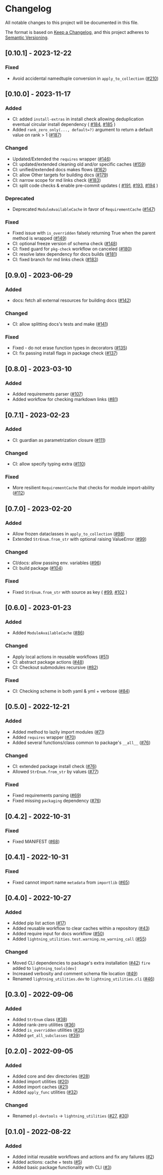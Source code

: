 # Changelog

All notable changes to this project will be documented in this file.

The format is based on [Keep a Changelog](https://keepachangelog.com/en/1.0.0/),
and this project adheres to [Semantic Versioning](https://semver.org/spec/v2.0.0.html).


## [0.10.1] - 2023-12-22

### Fixed

- Avoid accidental namedtuple conversion in `apply_to_collection` ([#210](https://github.com/Lightning-AI/utilities/pull/210))


## [0.10.0] - 2023-11-17

### Added

- CI: added `install-extras` in install check allowing deduplication eventual circular install dependency (
    [#184](https://github.com/Lightning-AI/utilities/pull/184),
    [#185](https://github.com/Lightning-AI/utilities/pull/185)
)
- Added `rank_zero_only(..., default=?)` argument to return a default value on rank > 1 ([#187](https://github.com/Lightning-AI/utilities/pull/187))

### Changed

- Updated/Extended the `requires` wrapper ([#146](https://github.com/Lightning-AI/utilities/pull/146))
- CI: updated/extended cleaning old and/or specific caches ([#159](https://github.com/Lightning-AI/utilities/pull/159))
- CI: unified/extended docs makes flows ([#162](https://github.com/Lightning-AI/utilities/pull/162))
- CI: allow Other targets for building docs ([#179](https://github.com/Lightning-AI/utilities/pull/179))
- CI: narrow scope for md links check ([#183](https://github.com/Lightning-AI/utilities/pull/183))
- CI: split code checks & enable pre-commit updates (
    [#191](https://github.com/Lightning-AI/utilities/pull/191),
    [#193](https://github.com/Lightning-AI/utilities/pull/193),
    [#194](https://github.com/Lightning-AI/utilities/pull/194)
)

### Deprecated

- Deprecated `ModuleAvailableCache` in favor of `RequirementCache` ([#147](https://github.com/Lightning-AI/utilities/pull/147))

### Fixed

- Fixed issue with `is_overridden` falsely returning True when the parent method is wrapped ([#149](https://github.com/Lightning-AI/utilities/pull/149))
- CI: optional freeze version of schema check ([#148](https://github.com/Lightning-AI/utilities/pull/148))
- CI: fixed guard for `pkg-check` workflow on canceled  ([#180](https://github.com/Lightning-AI/utilities/pull/180))
- CI: resolve latex dependency for docs builds ([#181](https://github.com/Lightning-AI/utilities/pull/181))
- CI: fixed branch for md links check ([#183](https://github.com/Lightning-AI/utilities/pull/183))


## [0.9.0] - 2023-06-29

### Added

- docs: fetch all external resources for building docs ([#142](https://github.com/Lightning-AI/utilities/pull/142))

### Changed

- CI: allow splitting docs's tests and make ([#141](https://github.com/Lightning-AI/utilities/pull/141))

### Fixed

- Fixed - do not erase function types in decorators ([#135](https://github.com/Lightning-AI/utilities/pull/135))
- CI: fix passing install flags in package check ([#137](https://github.com/Lightning-AI/utilities/pull/137))


## [0.8.0] - 2023-03-10

### Added

- Added requirements parser ([#107](https://github.com/Lightning-AI/utilities/pull/107))
- Added workflow for checking markdown links ([#81](https://github.com/Lightning-AI/utilities/pull/81))


## [0.7.1] - 2023-02-23

### Added

- CI: guardian as parametrization closure ([#111](https://github.com/Lightning-AI/utilities/pull/111))

### Changed

- CI: allow specify typing extra ([#110](https://github.com/Lightning-AI/utilities/pull/110))

### Fixed

- More resilient `RequirementCache` that checks for module import-ability ([#112](https://github.com/Lightning-AI/utilities/pull/112))


## [0.7.0] - 2023-02-20

### Added

- Allow frozen dataclasses in `apply_to_collection` ([#98](https://github.com/Lightning-AI/utilities/pull/98))
- Extended `StrEnum.from_str` with optional raising ValueError ([#99](https://github.com/Lightning-AI/utilities/pull/99))


### Changed

- CI/docs: allow passing env. variables ([#96](https://github.com/Lightning-AI/utilities/pull/96))
- CI: build package ([#104](https://github.com/Lightning-AI/utilities/pull/104))


### Fixed

- Fixed `StrEnum.from_str` with source as key (
    [#99](https://github.com/Lightning-AI/utilities/pull/99),
    [#102](https://github.com/Lightning-AI/utilities/pull/102)
)


## [0.6.0] - 2023-01-23

### Added

- Added `ModuleAvailableCache` ([#86](https://github.com/Lightning-AI/utilities/pull/86))

### Changed

- Apply local actions in reusable workflows ([#51](https://github.com/Lightning-AI/utilities/pull/51))
- CI: abstract package actions ([#48](https://github.com/Lightning-AI/utilities/pull/48))
- CI: Checkout submodules recursive ([#82](https://github.com/Lightning-AI/utilities/pull/82))

### Fixed

- CI: Checking scheme in both yaml & yml + verbose ([#84](https://github.com/Lightning-AI/utilities/pull/84))


## [0.5.0] - 2022-12-21

### Added

- Added method to lazily import modules ([#71](https://github.com/Lightning-AI/utilities/pull/71))
- Added `requires` wrapper ([#70](https://github.com/Lightning-AI/utilities/pull/70))
- Added several functions/class common to package's `__all__` ([#76](https://github.com/Lightning-AI/utilities/pull/76))


### Changed

- CI: extended package install check ([#76](https://github.com/Lightning-AI/utilities/pull/76))
- Allowed `StrEnum.from_str` by values ([#77](https://github.com/Lightning-AI/utilities/pull/77))

### Fixed

- Fixed requirements parsing ([#69](https://github.com/Lightning-AI/utilities/pull/69))
- Fixed missing `packaging` dependency ([#76](https://github.com/Lightning-AI/utilities/pull/76))


## [0.4.2] - 2022-10-31

### Fixed

- Fixed MANIFEST ([#68](https://github.com/Lightning-AI/utilities/pull/68))


## [0.4.1] - 2022-10-31

### Fixed

- Fixed cannot import name `metadata` from `importlib` ([#65](https://github.com/Lightning-AI/utilities/pull/65))

## [0.4.0] - 2022-10-27

### Added

- Added pip list action ([#17](https://github.com/Lightning-AI/utilities/pull/17))
- Added reusable workflow to clear caches within a repository ([#43](https://github.com/Lightning-AI/utilities/pull/43))
- Added require input for docs workflow ([#50](https://github.com/Lightning-AI/utilities/pull/50))
- Added `lightning_utilities.test.warning.no_warning_call` ([#55](https://github.com/Lightning-AI/utilities/pull/55))

### Changed

- Moved CLI dependencies to package's extra installation ([#42](https://github.com/Lightning-AI/utilities/pull/42))
  `fire` added to `lightning_tools[dev]`
- Increased verbosity and comment schema file location ([#49](https://github.com/Lightning-AI/utilities/pull/49))
- Renamed `lightning_utilities.dev` to `lightning_utilities.cli` ([#46](https://github.com/Lightning-AI/utilities/pull/46))


## [0.3.0] - 2022-09-06

### Added

- Added `StrEnum` class ([#38](https://github.com/Lightning-AI/utilities/pull/38))
- Added rank-zero utilities ([#36](https://github.com/Lightning-AI/utilities/pull/36))
- Added `is_overridden` utilities ([#35](https://github.com/Lightning-AI/utilities/pull/35))
- Added `get_all_subclasses` ([#39](https://github.com/Lightning-AI/utilities/pull/39))


## [0.2.0] - 2022-09-05

### Added

- Added core and dev directories ([#28](https://github.com/Lightning-AI/utilities/pull/28))
- Added import utilities ([#20](https://github.com/Lightning-AI/utilities/pull/20))
- Added import caches ([#21](https://github.com/Lightning-AI/utilities/pull/21))
- Added `apply_func` utilities ([#32](https://github.com/Lightning-AI/utilities/pull/32))

### Changed

- Renamed `pl-devtools` -> `lightning_utilities` ([#27](https://github.com/Lightning-AI/utilities/pull/27), [#30](https://github.com/Lightning-AI/utilities/pull/30))


## [0.1.0] - 2022-08-22

### Added

- Added initial reusable workflows and actions and fix any failures ([#2](https://github.com/Lightning-AI/utilities/pull/2))
- Added actions: cache + tests ([#5](https://github.com/Lightning-AI/utilities/pull/5))
- Added basic package functionality with CLI ([#3](https://github.com/Lightning-AI/utilities/pull/3))
